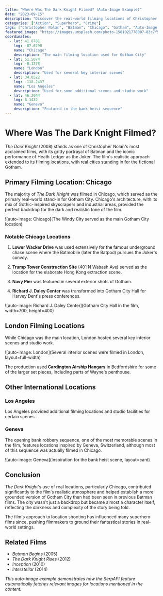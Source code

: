 ```yaml
---
title: "Where Was The Dark Knight Filmed? (Auto-Image Example)"
date: "2023-09-15"
description: "Discover the real-world filming locations of Christopher Nolan's The Dark Knight, including Chicago's transformation into Gotham City."
categories: ["Action", "Superhero", "Crime"]
tags: ["Christopher Nolan", "Batman", "Chicago", "Gotham", "Auto-Image Feature"]
featured_image: "https://images.unsplash.com/photo-1581021778087-83c7f5e8db76"
coordinates:
  - lat: 41.8781
    lng: -87.6298
    name: "Chicago"
    description: "The main filming location used for Gotham City"
  - lat: 51.5074
    lng: -0.1278
    name: "London"
    description: "Used for several key interior scenes"
  - lat: 34.0522
    lng: -118.2437
    name: "Los Angeles"
    description: "Used for some additional scenes and studio work"
  - lat: 46.2044
    lng: 6.1432
    name: "Geneva"
    description: "Featured in the bank heist sequence"
---
```


# Where Was The Dark Knight Filmed?

*The Dark Knight* (2008) stands as one of Christopher Nolan's most acclaimed films, with its gritty portrayal of Batman and the iconic performance of Heath Ledger as the Joker. The film's realistic approach extended to its filming locations, with real cities standing in for the fictional Gotham.

## Primary Filming Location: Chicago

The majority of *The Dark Knight* was filmed in Chicago, which served as the primary real-world stand-in for Gotham City. Chicago's architecture, with its mix of Gothic-inspired skyscrapers and industrial areas, provided the perfect backdrop for the dark and realistic tone of the film.

![auto-image: Chicago](The Windy City served as the main Gotham City location)

### Notable Chicago Locations

1. **Lower Wacker Drive** was used extensively for the famous underground chase scene where the Batmobile (later the Batpod) pursues the Joker's convoy.

2. **Trump Tower Construction Site** (401 N Wabash Ave) served as the location for the elaborate Hong Kong extraction scene.

3. **Navy Pier** was featured in several exterior shots of Gotham.

4. **Richard J. Daley Center** was transformed into Gotham City Hall for Harvey Dent's press conferences.

![auto-image: Richard J. Daley Center](Gotham City Hall in the film, width=700, height=400)

## London Filming Locations

While Chicago was the main location, London hosted several key interior scenes and studio work.

![auto-image: London](Several interior scenes were filmed in London, layout=full-width)

The production used **Cardington Airship Hangars** in Bedfordshire for some of the larger set pieces, including parts of Wayne's penthouse.

## Other International Locations

### Los Angeles

Los Angeles provided additional filming locations and studio facilities for certain scenes.

### Geneva

The opening bank robbery sequence, one of the most memorable scenes in the film, features locations inspired by Geneva, Switzerland, although most of this sequence was actually filmed in Chicago.

![auto-image: Geneva](Inspiration for the bank heist scene, layout=card)

## Conclusion

*The Dark Knight*'s use of real locations, particularly Chicago, contributed significantly to the film's realistic atmosphere and helped establish a more grounded version of Gotham City than had been seen in previous Batman films. The city wasn't just a backdrop but became almost a character itself, reflecting the darkness and complexity of the story being told.

The film's approach to location shooting has influenced many superhero films since, pushing filmmakers to ground their fantastical stories in real-world settings.

## Related Films

- *Batman Begins* (2005)
- *The Dark Knight Rises* (2012)
- *Inception* (2010)
- *Interstellar* (2014)

*This auto-image example demonstrates how the SerpAPI feature automatically fetches relevant images for locations mentioned in the content.* 